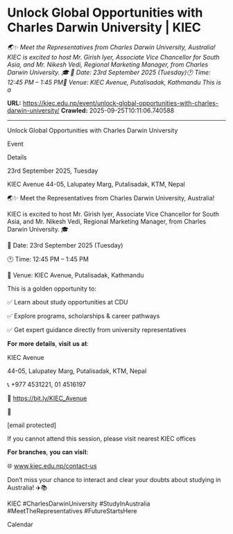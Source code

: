 # Unlock Global Opportunities with Charles Darwin University | KIEC

*🌏✨ Meet the Representatives from Charles Darwin University, Australia! KIEC is excited to host Mr. Girish Iyer, Associate Vice Chancellor for South Asia, and Mr. Nikesh Vedi, Regional Marketing Manager, from Charles Darwin University. 🎓 📅 Date: 23rd September 2025 (Tuesday)🕐 Time: 12:45 PM – 1:45 PM📍 Venue: KIEC Avenue, Putalisadak, Kathmandu This is a*

**URL:** https://kiec.edu.np/event/unlock-global-opportunities-with-charles-darwin-university/
**Crawled:** 2025-09-25T10:11:06.740588

---

Unlock Global Opportunities with Charles Darwin University

Event

Details

23rd September 2025, Tuesday

KIEC Avenue 44-05, Lalupatey Marg, Putalisadak, KTM, Nepal

🌏✨ Meet the Representatives from Charles Darwin University, Australia!

KIEC is excited to host Mr. Girish Iyer, Associate Vice Chancellor for South Asia, and Mr. Nikesh Vedi, Regional Marketing Manager, from Charles Darwin University. 🎓

📅 Date: 23rd September 2025 (Tuesday)

🕐 Time: 12:45 PM – 1:45 PM

📍 Venue: KIEC Avenue, Putalisadak, Kathmandu

This is a golden opportunity to:

✅ Learn about study opportunities at CDU

✅ Explore programs, scholarships & career pathways

✅ Get expert guidance directly from university representatives

𝐅𝐨𝐫 𝐦𝐨𝐫𝐞 𝐝𝐞𝐭𝐚𝐢𝐥𝐬, 𝐯𝐢𝐬𝐢𝐭 𝐮𝐬 𝐚𝐭:

KIEC Avenue

44-05, Lalupatey Marg, Putalisadak, KTM, Nepal

📞 +977 4531221, 01 4516197

📍 https://bit.ly/KIEC_Avenue

📩

[email protected]

If you cannot attend this session, please visit nearest KIEC offices

𝐅𝐨𝐫 𝐛𝐫𝐚𝐧𝐜𝐡𝐞𝐬, 𝐲𝐨𝐮 𝐜𝐚𝐧 𝐯𝐢𝐬𝐢𝐭:

🌐 www.kiec.edu.np/contact-us

Don’t miss your chance to interact and clear your doubts about studying in Australia! ✈️📚

KIEC #CharlesDarwinUniversity #StudyInAustralia #MeetTheRepresentatives #FutureStartsHere

Calendar